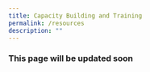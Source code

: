 ```yaml
---
title: Capacity Building and Training
permalink: /resources
description: ""
---
```

###  This page will be updated soon